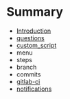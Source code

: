 # Summary

* [Introduction](README.md)
* [questions](questions.md)
* [custom_script](customscript.md)
* menu
* steps
* branch
* commits
* [gitlab-ci](gitlab-ci.md)
* [notifications](notifications.md)

